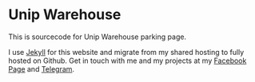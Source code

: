 Unip Warehouse
==============

This is sourcecode for Unip Warehouse parking page.

I use [Jekyll][jekyll] for this website and migrate from my shared hosting to fully hosted on Github. Get in touch with me and my projects at my [Facebook Page][facebook-page] and [Telegram](telegram).

[jekyll]: http://jekyllrb.com
[facebook-page]: http://facebook.com/unipwarehouse
[telegram]: http://telegram.me/hellounip
